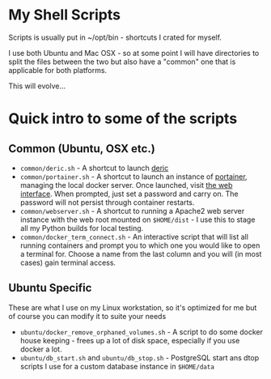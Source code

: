 # My Shell Scripts

Scripts is usually put in ~/opt/bin - shortcuts I crated for myself.

I use both Ubuntu and Mac OSX - so at some point I will have directories to split the files between the two but also have a "common" one that is applicable for both platforms.

This will evolve...

# Quick intro to some of the scripts

## Common (Ubuntu, OSX etc.)

* `common/deric.sh` - A shortcut to launch [deric](https://github.com/nicc777/deric)
* `common/portainer.sh` - A shortcut to launch an instance of [portainer](http://portainer.io/), managing the local docker server. Once launched, visit [the web interface](http://127.0.0.1:9000/). When prompted, just set a password and carry on. The password will not persist through container restarts.
* `common/webserver.sh` - A shortcut to running a Apache2 web server instance with the web root mounted on `$HOME/dist` - I use this to stage all my Python builds for local testing.
* `common/docker_term_connect.sh` - An interactive script that will list all running containers and prompt you to which one you would like to open a terminal for. Choose a name from the last column and you will (in most cases) gain terminal access.

## Ubuntu Specific

These are what I use on my Linux workstation, so it's optimized for me but of course you can modify it to suite your needs

* `ubuntu/docker_remove_orphaned_volumes.sh` - A script to do some docker house keeping - frees up a lot of disk space, especially if you use docker a lot.
* `ubuntu/db_start.sh` and `ubuntu/db_stop.sh` - PostgreSQL start ans dtop scripts I use for a custom database instance in `$HOME/data`

